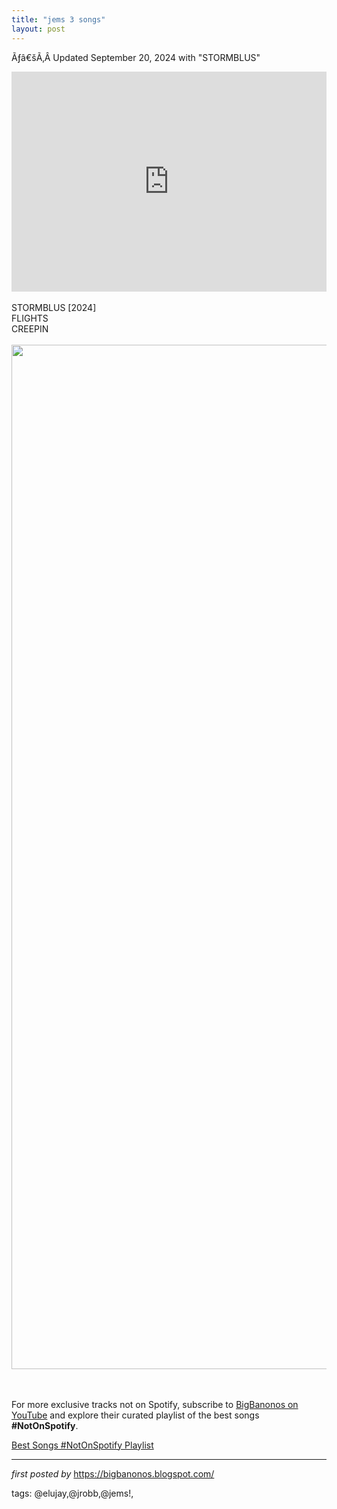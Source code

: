 ```yaml
---
title: "jems 3 songs"
layout: post
---
```

<p>Ãƒâ€šÃ‚Â Updated September 20, 2024 with "STORMBLUS"</p>
<iframe src="https://open.spotify.com/embed/playlist/0UMaobuAz9lTrvZ8vZUhxf?utm_source=generator" width="100%" height="352" frameBorder="0" allowfullscreen="" allow="autoplay; clipboard-write; encrypted-media; fullscreen; picture-in-picture" loading="lazy"></iframe>
<div><br /></div><div>STORMBLUS [2024]</div><div>FLIGHTS</div><div>CREEPIN</div><div><br /></div><div class="separator" ><a href="https://static.wixstatic.com/media/d0f9ef_c6578b4d5c48484585af5f681ba095fa~mv2.jpg/v1/fill/w_2676,h_2142,al_c,q_90/d0f9ef_c6578b4d5c48484585af5f681ba095fa~mv2.webp"><img border="0" data-original-height="1639" data-original-width="2048" height="1639" src="https://static.wixstatic.com/media/d0f9ef_c6578b4d5c48484585af5f681ba095fa~mv2.jpg/v1/fill/w_2676,h_2142,al_c,q_90/d0f9ef_c6578b4d5c48484585af5f681ba095fa~mv2.webp" width="2048" /></a></div><br /><div><br /></div>

<!--Subscribe and Playlist Links-->
<div>
    <p>For more exclusive tracks not on Spotify, subscribe to <a href="https://www.youtube.com/@BigBanonos" target="_blank">BigBanonos on YouTube</a> and explore their curated playlist of the best songs <strong>#NotOnSpotify</strong>.</p>
    <p><a href="https://www.youtube.com/playlist?list=PLtuNtuTatqI0kFahUCbtbfenC_ET5O_tr" target="_blank">Best Songs #NotOnSpotify Playlist<br /></a></p></div>

<hr />

<p><em>first posted by</em> <a href="https://bigbanonos.blogspot.com/" rel="noopener" target="_new">https://bigbanonos.blogspot.com/</a></p>

<p>tags: @elujay,@jrobb,@jems!,</p>
